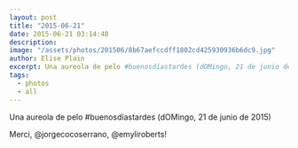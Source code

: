 ```yaml
---
layout: post
title: "2015-06-21"
date: 2015-06-21 03:14:48
description: 
image: "/assets/photos/201506/8b67aefccdff1802cd425930936b6dc9.jpg"
author: Elise Plain
excerpt: Una aureola de pelo #buenosdíastardes (dOMingo, 21 de junio de 2015)
tags: 
  - photos
  - all
---
```


Una aureola de pelo #buenosdíastardes (dOMingo, 21 de junio de 2015)
<p></p>
<p>Merci, @jorgecocoserrano, @emyliroberts!</p>